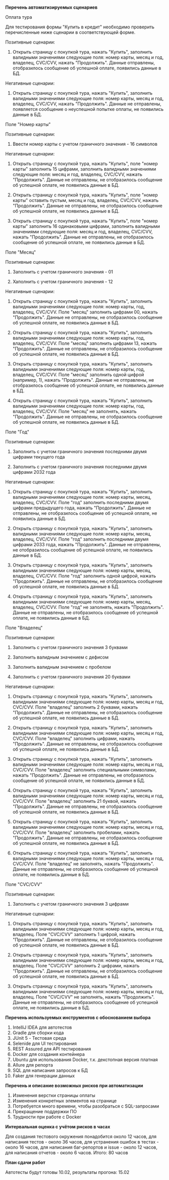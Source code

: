 **Перечень автоматизируемых сценариев**  


Оплата тура  

Для тестирования формы "Купить в кредит" необходимо проверить перечисленные ниже сценарии в соответствующей форме.  

Позитивные сценарии:  

1. Открыть страницу с покупкой тура, нажать "Купить", заполнить валидными значениями следующие поля: номер карты, месяц и год, владелец, CVC/CVV, нажать "Продолжить". Данные отправлены, отобразилось сообщение об успешной оплате, появились данные в БД.  

Негативные сценарии:
1. Открыть страницу с покупкой тура, нажать "Купить", заполнить валидными значениями следующие поля: номер карты, месяц и год, владелец, CVC/CVV, нажать "Продолжить". Данные не отправлены, появляется сообщение о неуспешной попытке оплаты, не появились данные в БД.  

Поле "Номер карты"  

Позитивные сценарии:  

1. Ввести номер карты с учетом граничного значения - 16 символов  

Негативные сценарии:  

1. Открыть страницу с покупкой тура, нажать "Купить", поле "номер карты" заполнить 15 цифрами, заполнить валидными значениями следующие поля: месяц и год, владелец, CVC/CVV, нажать "Продолжить". Данные не отправлены, не отобразилось сообщение об успешной оплате, не появились данные в БД.  

2. Открыть страницу с покупкой тура, нажать "Купить", поле "номер карты" оставить пустым, месяц и год, владелец, CVC/CVV, нажать "Продолжить". Данные не отправлены, не отобразилось сообщение об успешной оплате, не появились данные в БД.  

3. Открыть страницу с покупкой тура, нажать "Купить", поле "номер карты" заполнить 16 одинаковыми цифрами, заполнить валидными значениями следующие поля: месяц и год, владелец, CVC/CVV, нажать "Продолжить". Данные не отправлены, не отобразилось сообщение об успешной оплате, не появились данные в БД.  

Поле "Месяц"  

Позитивные сценарии:  

1. Заполнить с учетом граничного значения - 01  

2. Хаполнить с учетом граничного значения - 12  

Негативные сценарии:  

1. Открыть страницу с покупкой тура, нажать "Купить", заполнить валидными значениями следующие поля: номер карты, год, владелец, CVC/CVV. Поле "месяц" заполнить цифрами 00, нажать "Продолжить". Данные не отправлены, не отобразилось сообщение об успешной оплате, не появились данные в БД.  

2. Открыть страницу с покупкой тура, нажать "Купить", заполнить валидными значениями следующие поля: номер карты, год, владелец, CVC/CVV. Поле "месяц" заполнить цифрами 13, нажать "Продолжить". Данные не отправлены, не отобразилось сообщение об успешной оплате, не появились данные в БД.  

3. Открыть страницу с покупкой тура, нажать "Купить", заполнить валидными значениями следующие поля: номер карты, год, владелец, CVC/CVV. Поле "месяц" заполнить одной цифрой (например, 1), нажать "Продолжить". Данные не отправлены, не отобразилось сообщение об успешной оплате, не появились данные в БД.  

4. Открыть страницу с покупкой тура, нажать "Купить", заполнить валидными значениями следующие поля: номер карты, год, владелец, CVC/CVV. Поле "месяц" не заполнять, нажать "Продолжить". Данные не отправлены, не отобразилось сообщение об успешной оплате, не появились данные в БД.  

Поле "Год"  

Позитивные сценарии:  

1. Заполнить с учетом граничного значения последними двумя цифрами текущего года  

2. Заполнить с учетом граничного значения последними двумя цифрами 2032 года  

Негативные сценарии:  

1. Открыть страницу с покупкой тура, нажать "Купить", заполнить валидными значениями следующие поля: номер карты, месяц, владелец, CVC/CVV. Поле "год" заполнить последними двумя цифрами предыдущего года, нажать "Продолжить". Данные не отправлены, не отобразилось сообщение об успешной оплате, не появились данные в БД.  

2. Открыть страницу с покупкой тура, нажать "Купить", заполнить валидными значениями следующие поля: номер карты, месяц, владелец, CVC/CVV. Поле "год" заполнить последними двумя цифрами 2033 года, нажать "Продолжить". Данные не отправлены, не отобразилось сообщение об успешной оплате, не появились данные в БД.  

3. Открыть страницу с покупкой тура, нажать "Купить", заполнить валидными значениями следующие поля: номер карты, месяц, владелец, CVC/CVV. Поле "год" заполнить одной цифрой, нажать "Продолжить". Данные не отправлены, не отобразилось сообщение об успешной оплате, не появились данные в БД.  

4. Открыть страницу с покупкой тура, нажать "Купить", заполнить валидными значениями следующие поля: номер карты, месяц, владелец, CVC/CVV. Поле "год" не заполнять, нажать "Продолжить". Данные не отправлены, не отобразилось сообщение об успешной оплате, не появились данные в БД.  

Поле "Владелец"  

Позитивные сценарии:  

1. Заполнить с учетом граничного значения 3 буквами

2. Заполнить валидным значением с дефисом

3. Заполнить валидным значением с пробелом

4. Заполнить с учетом граничного значения 20 буквами  

Негативные сценарии:  

1. Открыть страницу с покупкой тура, нажать "Купить", заполнить валидными значениями следующие поля: номер карты, месяц и год, CVC/CVV. Поле "владелец" заполнить 2 буквами, нажать "Продолжить". Данные не отправлены, не отобразилось сообщение об успешной оплате, не появились данные в БД.  

2. Открыть страницу с покупкой тура, нажать "Купить", заполнить валидными значениями следующие поля: номер карты, месяц и год, CVC/CVV. Поле "владелец" заполнить цифрами, нажать "Продолжить". Данные не отправлены, не отобразилось сообщение об успешной оплате, не появились данные в БД.  

3. Открыть страницу с покупкой тура, нажать "Купить", заполнить валидными значениями следующие поля: номер карты, месяц и год, CVC/CVV. Поле "владелец" заполнить специальными символами, нажать "Продолжить". Данные не отправлены, не отобразилось сообщение об успешной оплате, не появились данные в БД.  

4. Открыть страницу с покупкой тура, нажать "Купить", заполнить валидными значениями следующие поля: номер карты, месяц и год, CVC/CVV. Поле "владелец" заполнить 21 буквой, нажать "Продолжить". Данные не отправлены, не отобразилось сообщение об успешной оплате, не появились данные в БД.  

5. Открыть страницу с покупкой тура, нажать "Купить", заполнить валидными значениями следующие поля: номер карты, месяц и год, CVC/CVV. Поле "владелец" заполнить пробелами, нажать "Продолжить". Данные не отправлены, не отобразилось сообщение об успешной оплате, не появились данные в БД.  

6. Открыть страницу с покупкой тура, нажать "Купить", заполнить валидными значениями следующие поля: номер карты, месяц и год, CVC/CVV. Поле "владелец" не заполнять, нажать "Продолжить". Данные не отправлены, не отобразилось сообщение об успешной оплате, не появились данные в БД.  

Поле "CVC/CVV"  

Позитивные сценарии:  

1. Заполнить с учетом граничного значения 3 цифрами

Негативные сценарии:  

1. Открыть страницу с покупкой тура, нажать "Купить", заполнить валидными значениями следующие поля: номер карты, месяц и год, владелец. Поле "CVC/CVV" заполнить 1 цифрой, нажать "Продолжить". Данные не отправлены, не отобразилось сообщение об успешной оплате, не появились данные в БД.  

2. Открыть страницу с покупкой тура, нажать "Купить", заполнить валидными значениями следующие поля: номер карты, месяц и год, владелец. Поле "CVC/CVV" заполнить 2 цифрами, нажать "Продолжить". Данные не отправлены, не отобразилось сообщение об успешной оплате, не появились данные в БД.  

3. Открыть страницу с покупкой тура, нажать "Купить", заполнить валидными значениями следующие поля: номер карты, месяц и год, владелец. Поле "CVC/CVV" не заполнять, нажать "Продолжить". Данные не отправлены, не отобразилось сообщение об успешной оплате, не появились данные в БД.  


**Перечень используемых инструментов с обоснованием выбора**  

1. IntelliJ IDEA для автотестов
2. Gradle для сборки кода
3. JUnit 5 - Тестовая среда
4. Selenide для UI тестирования
5. REST Assured для API тестирования
6. Docker для создания контейнера
7. Ubuntu для использования Docker, т.к. декстопная версия платная
8. Allure для репорта
9. SQL для написания запросов к БД
10. Faker для генерации данных  


**Перечень и описание возможных рисков при автоматизации**  

1. Изменения верстки страницы оплаты
2. Изменения конкретных элементов на странице
3. Потребуется много времени, чтобы разобраться с SQL-запросами
4. Прекращение поддержки ПО
5. Трудности при работе с Docker


**Интервальная оценка с учётом рисков в часах**  

Для создания тестового окружения понадобится около 12 часов, для написания тестов - около 36 часов, для устранения ошибок в тестах - около 16 часов, для написания баг-репортов и issue - около 12 часов, для написания отчетов - около 6 часов.
Итого: 80 часов  


**План сдачи работ**  

Автотесты будут готовы 10.02, результаты прогона: 15.02